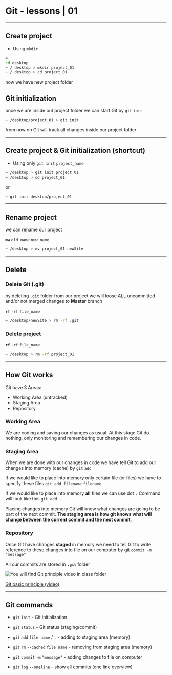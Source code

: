 # Git - lessons | 01

---

## Create project

- Using `mkdir`

```bash
~
cd desktop
~ / desktop > mkdir project_01
~ / desktop > cd project_01
```

now we have new project folder

## Git initialization

once we are inside out project folder we can start Git by `git` `init`

```bash
~ /desktop/project_01 > git init
```

from now on Git will track all changes inside our project folder

---

## Create project & Git initialization (shortcut)

- Using only `git init` `project_name`

```bash
~ /desktop > git init project_01
~ /desktop > cd project_01
```

or

```bash
~ git init desktop/project_01
```

---

## Rename project

we can rename our project

**`mw`** `old name` `new name`

```bash
~ /desktop > mv project_01 newSite
```

---

## Delete

### Delete Git (.git)

by deleting `.git` folder from our project we will loose ALL uncommitted and/or not merged changes to **Master** branch

**`rf`** `-rf` `file_name`

```bash
~ /desktop/newSite > rm -rf .git
```

### Delete project

**`rf`** `-rf` `file_name`

```bash
~ /desktop > rm -rf project_01
```

---

## How Git works

Git have 3 Areas:

- Working Area (untracked)
- Staging Area
- Repository

### Working Area

We are coding and saving our changes as usual. At this stage Git do nothing, only monitoring and remembering our changes in code.

### Staging Area

When we are done with our changes in code we have tell Git to add our changes into memory (cache) by `git` `add`

If we would like to place into memory only certain file (or files) we have to specify these files `git add filename` `filename`

If we would like to place into memory **all** files we can use dot `.` Command will look like this `git add .`

Placing changes into memory Git will know what changes are going to be part of the next commit.
**The staging area is how git knows what will change between the current commit and the next commit**.

### Repository

Once Git have changes **staged** in memory we need to tell Git to write reference to these changes into file on our computer by git `commit -m "message"`

All our commits are stored in **`.git`** folder

![You will find Git principle video in class folder](https://www.dropbox.com/s/ars5fp4acwazrky/git_local_basics.png?raw=1)

[Git basic principle (video)](https://www.dropbox.com/s/juv012b573xqoc1/git_local_basics.m4v?raw=1)

---

## Git commands

- `git` `init` - Git initialization
- `git` `status` - Git status (staging/commit)
- `git` `add` `file name` / `.` - adding to staging area (memory)
- `git` `rm` `--cached` `file name` - removing from staging area (memory)
- `git` `commit` `-m` `"message"` - adding changes to file on computer

- `git` `log` `--oneline` - show all commits (one line overview)
